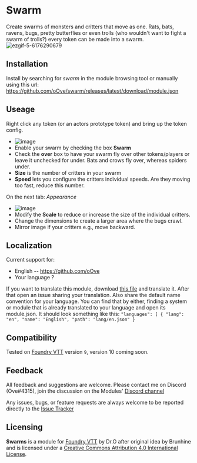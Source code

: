 # Swarm
Create swarms of monsters and critters that move as one. Rats, bats, ravens, bugs, pretty butterflies or even trolls (who wouldn't want to fight a swarm of trolls?) every token can be made into a swarm.
![ezgif-5-6176290679](https://user-images.githubusercontent.com/8543541/184756758-98dbbfaf-9d24-4b5d-805f-68385ea0707b.gif)

## Installation
Install by searching for *swarm* in the module browsing tool or manually using this url: https://github.com/oOve/swarm/releases/latest/download/module.json

## Useage

Right click any token (or an actors prototype token) and bring up the token config. 
- ![image](https://user-images.githubusercontent.com/8543541/184981683-c1ab575b-8f80-4ba5-b0ab-3663414580be.png)
- Enable your swarm by checking the box **Swarm**
- Check the **over** box to have your swarm fly over other tokens/players or leave it unchecked for under. Bats and crows fly over, whereas spiders under.
- **Size** is the number of critters in your swarm
- **Speed** lets you configure the critters individual speeds. Are they moving too fast, reduce this number.

On the next tab: *Appearance*
 - ![image](https://user-images.githubusercontent.com/8543541/184982250-82de10ae-39c3-4161-8f8a-306b548eebaf.png)
 - Modify the **Scale** to reduce or increase the size of the individual critters.
 - Change the dimensions to create a larger area where the bugs crawl.
 - Mirror image if your critters e.g., move backward.

## Localization
Current support for:
 * English -- https://github.com/oOve 
 * Your language ?

If you want to translate this module, download [this file](lang/en.json) and translate it. After that open an issue sharing your translation. Also share the default name convention for your language. You can find that by either, finding a system or module that is already translated to your language and open its module.json. It should look something like this: ``` "languages": [ { "lang": "en", "name": "English", "path": "lang/en.json" } ```

## Compatibility
Tested on [Foundry VTT](https://foundryvtt.com/  "Foundry VTT") version `9`, version 10 coming soon.

## Feedback
All feedback and suggestions are welcome. Please contact me on Discord (Ove#4315), join the discussion on the Modules' [Discord channel](https://discord.gg/5CCAhsKFDp)

Any issues, bugs, or feature requests are always welcome to be reported directly to the [Issue Tracker](https://github.com/oOve/FollowMe/issues  "Issue Tracker")

## Licensing
**Swarms** is a module for [Foundry VTT](https://foundryvtt.com/  "Foundry VTT") by Dr.O after original idea by Brunhine and is licensed under a [Creative Commons Attribution 4.0 International License](http://creativecommons.org/licenses/by/4.0/).
